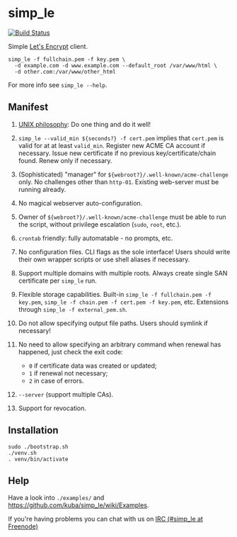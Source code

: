 # simp_le

[![Build Status](https://travis-ci.org/kuba/simp_le.svg?branch=master)](https://travis-ci.org/kuba/simp_le)

Simple [Let's Encrypt](https://letsencrypt.org) client.

```shell
simp_le -f fullchain.pem -f key.pem \
  -d example.com -d www.example.com --default_root /var/www/html \
  -d other.com:/var/www/other_html
```

For more info see `simp_le --help`.

## Manifest

1. [UNIX philosophy](https://en.wikipedia.org/wiki/Unix_philosophy):
   Do one thing and do it well!

2. `simp_le --valid_min ${seconds?} -f cert.pem` implies that
   `cert.pem` is valid for at at least `valid_min`. Register new ACME
   CA account if necessary. Issue new certificate if no previous
   key/certificate/chain found. Renew only if necessary.

3. (Sophisticated) "manager" for
   `${webroot?}/.well-known/acme-challenge` only. No challenges other
   than `http-01`. Existing web-server must be running already.

4. No magical webserver auto-configuration.

5. Owner of `${webroot?}/.well-known/acme-challenge` must be able to
   run the script, without privilege escalation (`sudo`, `root`,
   etc.).

6. `crontab` friendly: fully automatable - no prompts, etc.

7. No configuration files. CLI flags as the sole interface! Users
   should write their own wrapper scripts or use shell aliases if
   necessary.

8. Support multiple domains with multiple roots. Always create single
   SAN certificate per `simp_le` run.

9. Flexible storage capabilities. Built-in `simp_le -f fullchain.pem
   -f key.pem`, `simp_le -f chain.pem -f cert.pem -f key.pem`,
   etc. Extensions through `simp_le -f external_pem.sh`.

10. Do not allow specifying output file paths. Users should symlink if
    necessary!

11. No need to allow specifying an arbitrary command when renewal has
    happened, just check the exit code:
    - `0` if certificate data was created or updated;
    - `1` if renewal not necessary;
    - `2` in case of errors.

12. `--server` (support multiple CAs).

13. Support for revocation.

## Installation

```shell
sudo ./bootstrap.sh
./venv.sh
. venv/bin/activate
```

## Help

Have a look into `./examples/` and
https://github.com/kuba/simp_le/wiki/Examples.

If you're having problems you can chat with us on [IRC (#simp_le at
Freenode)](http://webchat.freenode.net?randomnick=1&channels=%23simp_le&prompt=1)


